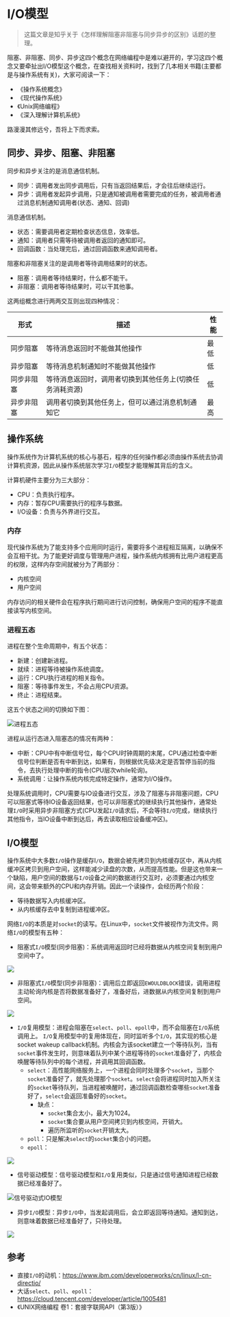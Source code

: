 # I/O模型

> 这篇文章是知乎关于《怎样理解阻塞非阻塞与同步异步的区别》话题的整理。

阻塞、非阻塞、同步、异步这四个概念在网络编程中是难以避开的，学习这四个概念又要牵扯出I/O模型这个概念，在查找相关资料时，找到了几本相关书籍(主要都是与操作系统有关)，大家可阅读一下：

- 《操作系统概念》
- 《现代操作系统》
- 《Unix网络编程》
- 《深入理解计算机系统》

路漫漫其修远兮，吾将上下而求索。

## 同步、异步、阻塞、非阻塞

同步和异步关注的是消息通信机制。

- 同步：调用者发出同步调用后，只有当返回结果后，才会往后继续运行。
- 异步：调用者发起异步调用，只是通知被调用者需要完成的任务，被调用者通过消息机制通知调用者(状态、通知、回调)

消息通信机制。

- 状态：需要调用者定期检查状态信息，效率低。
- 通知：调用者只需等待被调用者返回的通知即可。
- 回调函数：当处理完后，通过回调函数来通知调用者。

阻塞和非阻塞关注的是调用者等待调用结果时的状态。

- 阻塞：调用者等待结果时，什么都不能干。
- 非阻塞：调用者等待结果时，可以干其他事。

这两组概念进行两两交互则出现四种情况：

| 形式       | 描述                                                     | 性能 |
| ---------- | -------------------------------------------------------- | ---- |
| 同步阻塞   | 等待消息返回时不能做其他操作                             | 最低 |
| 异步阻塞   | 等待消息机制通知时不能做其他操作                         | 低   |
| 同步非阻塞 | 等待消息返回时，调用者切换到其他任务上(切换任务消耗资源) | 低   |
| 异步非阻塞 | 调用者切换到其他任务上，但可以通过消息机制通知它         | 最高 |

## 操作系统

操作系统作为计算机系统的核心与基石，程序的任何操作都必须由操作系统去协调计算机资源，因此从操作系统层次学习`I/O`模型才能理解其背后的含义。

计算机硬件主要分为三大部分：

- CPU：负责执行程序。
- 内存：暂存CPU需要执行的程序与数据。
- I/O设备：负责与外界进行交互。

### 内存

现代操作系统为了能支持多个应用同时运行，需要将多个进程相互隔离，以确保不会互相干扰。为了能更好调度与管理用户进程，操作系统内核拥有比用户进程更高的权限，这样内存空间就被分为了两部分：

- 内核空间
- 用户空间

内存访问的相关硬件会在程序执行期间进行访问控制，确保用户空间的程序不能直接读写内核空间。

### 进程五态

进程在整个生命周期中，有五个状态：

- 新建：创建新进程。
- 就续：进程等待被操作系统调度。
- 运行：CPU执行进程的相关指令。
- 阻塞：等待事件发生，不会占用CPU资源。
- 终止：进程结束。

这五个状态之间的切换如下图：

![进程五态](raw/进程五态.png)

进程从运行态进入阻塞态的情况有两种：

- 中断：CPU中有中断信号位，每个CPU时钟周期的末尾，CPU通过检查中断信号位判断是否有中断到达，如果有，则根据优先级决定是否暂停当前的指令，去执行处理中断的指令(CPU层次while轮询)。
- 系统调用：让操作系统内核完成特定操作，通常为I/O操作。

处理系统调用时，CPU需要与IO设备进行交互，涉及了阻塞与非阻塞问题，CPU可以阻塞式等待IO设备返回结果，也可以非阻塞式的继续执行其他操作，通常处理`I/O`时采用异步非阻塞方式(CPU发起`I/O`请求后，不会等待`I/O`完成，继续执行其他指令，当IO设备中断到达后，再去读取相应设备缓冲区)。

## I/O模型

操作系统中大多数`I/O`操作是缓存I`/O`，数据会被先拷贝到内核缓存区中，再从内核缓冲区拷贝到用户空间，这样能减少读盘的次数，从而提高性能。但是这也带来一个缺陷，用户空间的数据与`I/O`设备之间的数据进行交互时，必须要通过内核空间，这会带来额外的CPU和内存开销。因此一个读操作，会经历两个阶段：

- 等待数据写入内核缓冲区。
- 从内核缓存去中复制到进程缓冲区。

网络`I/O`的本质是对`socket`的读写。在Linux中，`socket`文件被视作为流文件。网络`I/O`的模型有五种：

- 阻塞式`I/O`模型(同步阻塞)：系统调用返回时已经将数据从内核空间复制到用户空间中了。

![](raw/阻塞式IO模型.png)

- 非阻塞式`I/O`模型(同步非阻塞)：调用后立即返回`EWOULDBLOCK`错误，调用进程主动轮询内核是否将数据准备好了，准备好后，进数据从内核空间复制到用户空间。



![](raw/非阻塞式IO模型.png)



- `I/O`复用模型：进程会阻塞在`select`、`poll`、`epoll`中，而不会阻塞在`I/O`系统调用上。
	`I/O`复用模型中的复用体现在，同时监听多个`I/O`，其实现的核心是socket wakeup callback机制。内核会为该socket建立一个等待队列，当有`socket`事件发生时，则意味着队列中某个进程等待的`socket`准备好了，内核会唤醒等待队列中的每个进程，并调用其回调函数。
	- `select`：高性能网络服务上，一个进程会同时处理多个`socket`，当那个`socket`准备好了，就先处理那个`socket`。`select`会将进程同时加入所关注的`socket`等待队列，当进程被唤醒时，通过回调函数检查哪些`socket`准备好了，`select`会返回准备好的`socket`。
	  - 缺点：
	    - `socket`集合太小，最大为1024。
	    - `socket`集合要从用户空间拷贝到内核空间，开销大。
	    - 遍历所监听的`socket`开销太大。
	- `poll`：只是解决`select`的`socket`集合小的问题。
	- `epoll`：

![](raw/IO复用模型.png)




- 信号驱动模型：信号驱动模型和`I/O`复用类似，只是通过信号通知进程已经数据已经准备好了。

![信号驱动式IO模型](raw/信号驱动式IO模型.png)

- 异步`I/O`模型：异步`I/O`中，当发起调用后，会立即返回等待通知。通知到达，则意味着数据已经准备好了，只待处理。

![](raw/异步IO模型.png)

## 参考

- 直接`I/O`的动机：https://www.ibm.com/developerworks/cn/linux/l-cn-directio/
- 大话`select`、`poll`、`epoll`：https://cloud.tencent.com/developer/article/1005481
- 《UNIX网络编程 卷1：套接字联网API（第3版）》